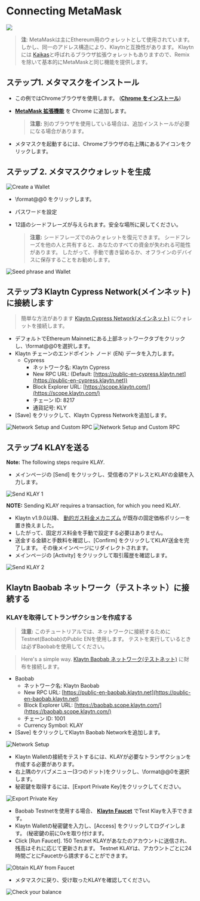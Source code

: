 # Connecting MetaMask

![](./img/klaytnXmetamask.png)

> **注**: MetaMaskは主にEthereum用のウォレットとして使用されています。 しかし、同一のアドレス構造により、Klaytnと互換性があります。 Klaytnには [Kaikas](../developer-tools/#kaikas)と呼ばれるブラウザ拡張ウォレットもありますので、Remixを除いて基本的にMetaMaskと同じ機能を提供します。

## ステップ1. メタマスクをインストール <a href="#install-metamask" id="install-metamask"></a>

* この例ではChromeブラウザを使用します。 ([**Chrome をインストール**](https://www.google.com/intl/en\_us/chrome/))
*   [**MetaMask 拡張機能**](https://chrome.google.com/webstore/detail/metamask/nkbihfbeogaeaoehlefnkodbefgpgknn?hl=en) を Chrome に追加します。

    > **注意:** 別のブラウザを使用している場合は、追加インストールが必要になる場合があります。
* メタマスクを起動するには、Chromeブラウザの右上隅にあるアイコンをクリックします。

## ステップ 2. メタマスクウォレットを生成 <a href="#generate-a-metamask" id="generate-a-metamask"></a>

![Create a Wallet](../../bapp/tutorials/img/new-to-metamask.png)

* \format@@0 をクリックします。
* パスワードを設定
*   12語のシードフレーズが与えられます。安全な場所に戻してください。

    > **注意:** シードフレーズでのみウォレットを復元できます。 シードフレーズを他の人と共有すると、あなたのすべての資金が失われる可能性があります。 したがって、手動で書き留めるか、オフラインのデバイスに保存することをお勧めします。

![Seed phrase and Wallet](../../bapp/tutorials/img/metamask-secret-backup.png)

## ステップ3 Klaytn Cypress Network(メインネット)に接続します <a href="#connect-to-klaytn-cypress-network-mainnet" id="connect-to-klaytn-cypress-network-mainnet"></a>

> 簡単な方法があります [Klaytn Cypress Network(メインネット)](https://chainlist.org/chain/8217) にウォレットを接続します。

* デフォルトでEthereum Mainnetにある上部ネットワークタブをクリックし、\format@@0を選択します。
* Klaytn チェーンのエンドポイント ノード (EN) データを入力します。
  * Cypress
    * ネットワーク名: Klaytn Cypress
    * New RPC URL: (Default: [https://public-en-cypress.klaytn.net](https://public-en-cypress.klaytn.net))
    * Block Explorer URL: [https://scope.klaytn.com/](https://scope.klaytn.com/)
    * チェーン ID: 8217
    * 通貨記号: KLY
* \[Save] をクリックして、Klaytn Cypress Networkを追加します。

![Network Setup and Custom RPC](../../bapp/tutorials/img/metamask-add-cypress-1.png) ![Network Setup and Custom RPC](../../bapp/tutorials/img/metamask-add-cypress-2.png)

## ステップ4 KLAYを送る <a href="#send-klay" id="send-klay"></a>

**Note:** The following steps require KLAY.

* メインページの \[Send] をクリックし、受信者のアドレスとKLAYの金額を入力します。

![Send KLAY 1](img/metamask-send-klay-1.png)

**NOTE:** Sending KLAY requires a transaction, for which you need KLAY.

* Klaytn v1.9.0以降、 [動的ガス料金メカニズム](https://medium.com/klaytn/dynamic-gas-fee-pricing-mechanism-1dac83d2689) が既存の固定価格ポリシーを置き換えました。
* したがって、固定ガス料金を手動で設定する必要はありません。
* 送金する金額と手数料を確認し、\[Confirm] をクリックしてKLAY送金を完了します。 その後メインページにリダイレクトされます。
* メインページの \[Activity] をクリックして取引履歴を確認します。

![Send KLAY 2](img/metamask-send-klay-2.png)

## Klaytn Baobab ネットワーク（テストネット）に接続する <a href="#connect-to-klaytn-baobab-network-testnet" id="connect-to-klaytn-baobab-network-testnet"></a>

### KLAYを取得してトランザクションを作成する

> **注意:** このチュートリアルでは、ネットワークに接続するためにTestnet(Baobab)のPublic ENを使用します。 テストを実行しているときは必ずBaobabを使用してください。

> Here's a simple way. [Klaytn Baobab ネットワーク(テストネット)](https://chainlist.org/chain/1001) に財布を接続します。

* Baobab
  * ネットワーク名: Klaytn Baobab
  * New RPC URL: [https://public-en-baobab.klaytn.net](https://public-en-baobab.klaytn.net)
  * Block Explorer URL: [https://baobab.scope.klaytn.com/](https://baobab.scope.klaytn.com/)
  * チェーン ID: 1001
  * Currency Symbol: KLAY
* \[Save] をクリックしてKlaytn Baobab Networkを追加します。

![Network Setup](img/connect-testnet-1.png)

* Klaytn Walletの接続をテストするには、KLAYが必要なトランザクションを作成する必要があります。
* 右上隅のケバブメニュー(3つのドット)をクリックし、\format@@0を選択します。
* 秘密鍵を取得するには、\[Export Private Key]をクリックしてください。

![Export Private Key](img/connect-testnet-2.png)

* Baobab Testnetを使用する場合、 [**Klaytn Faucet**](https://baobab.wallet.klaytn.foundation/access?next=faucet) でTest Klayを入手できます。
* Klaytn Walletの秘密鍵を入力し、\[Access] をクリックしてログインします。 (秘密鍵の前に0xを取り付けます。
* Click \[Run Faucet]. 150 Testnet KLAYがあなたのアカウントに送信され、残高はそれに応じて更新されます。 Testnet KLAYは、アカウントごとに24時間ごとにFaucetから請求することができます。

![Obtain KLAY from Faucet](img/connect-testnet-3.png)

* メタマスクに戻り、受け取ったKLAYを確認してください。

![Check your balance](img/connect-testnet-4.png)
